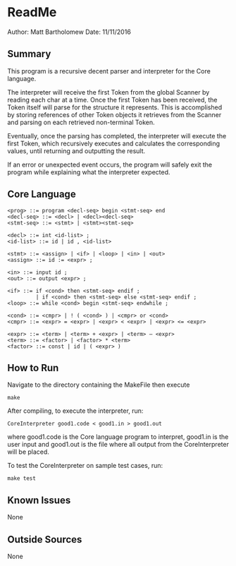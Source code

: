 ReadMe
======

Author: 	Matt Bartholomew
Date:	11/11/2016

Summary
-------

This program is a recursive decent parser and interpreter for the Core language. 

The interpreter will receive the first Token from the global Scanner by reading each char at a time. Once the first Token has been received, the Token itself will parse for the structure it represents. This is accomplished by storing references of other Token objects it retrieves from the Scanner and parsing on each retrieved non-terminal Token.

Eventually, once the parsing has completed, the interpreter will execute the first Token, which recursively executes and calculates the corresponding values, until returning and outputting the result.

If an error or unexpected event occurs, the program will safely exit the program while explaining what the interpreter expected.


Core Language
--------

    <prog> ::= program <decl-seq> begin <stmt-seq> end
    <decl-seq> ::= <decl> | <decl><decl-seq>
    <stmt-seq> ::= <stmt> | <stmt><stmt-seq>
    
    <decl> ::= int <id-list> ;     
    <id-list> ::= id | id , <id-list>
    
    <stmt> ::= <assign> | <if> | <loop> | <in> | <out>
    <assign> ::= id := <expr> ;
    
    <in> ::= input id ;             
    <out> ::= output <expr> ;
    
    <if> ::= if <cond> then <stmt-seq> endif ;
		     | if <cond> then <stmt-seq> else <stmt-seq> endif ;
    <loop> ::= while <cond> begin <stmt-seq> endwhile ;
    
    <cond> ::= <cmpr> | ! ( <cond> ) | <cmpr> or <cond>
    <cmpr> ::= <expr> = <expr> | <expr> < <expr> | <expr> <= <expr>
    
    <expr> ::= <term> | <term> + <expr> | <term> – <expr>
    <term> ::= <factor> | <factor> * <term>
    <factor> ::= const | id | ( <expr> )


How to Run
----------

Navigate to the directory containing the MakeFile then execute

	make

After compiling, to execute the interpreter, run:

	CoreInterpreter good1.code < good1.in > good1.out
	
where good1.code is the Core language program to interpret, good1.in is the user input and good1.out is the file where all output from the CoreInterpreter will be placed.

To test the CoreInterpreter on sample test cases, run:
	
	make test


Known Issues
------------

None

	

Outside Sources
---------------

None